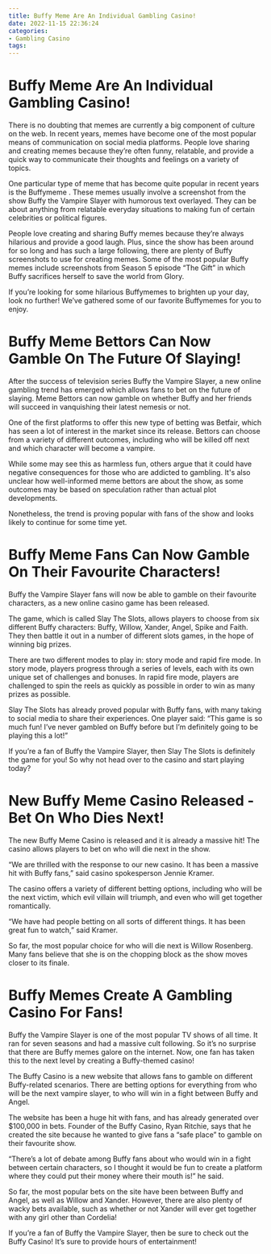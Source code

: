 ```yaml
---
title: Buffy Meme Are An Individual Gambling Casino!
date: 2022-11-15 22:36:24
categories:
- Gambling Casino
tags:
---
```



#  Buffy Meme Are An Individual Gambling Casino!

There is no doubting that memes are currently a big component of culture on the web. In recent years, memes have become one of the most popular means of communication on social media platforms. People love sharing and creating memes because they’re often funny, relatable, and provide a quick way to communicate their thoughts and feelings on a variety of topics.

One particular type of meme that has become quite popular in recent years is the Buffymeme . These memes usually involve a screenshot from the show Buffy the Vampire Slayer with humorous text overlayed. They can be about anything from relatable everyday situations to making fun of certain celebrities or political figures.

People love creating and sharing Buffy memes because they’re always hilarious and provide a good laugh. Plus, since the show has been around for so long and has such a large following, there are plenty of Buffy screenshots to use for creating memes. Some of the most popular Buffy memes include screenshots from Season 5 episode “The Gift” in which Buffy sacrifices herself to save the world from Glory.

If you’re looking for some hilarious Buffymemes to brighten up your day, look no further! We’ve gathered some of our favorite Buffymemes for you to enjoy.

#  Buffy Meme Bettors Can Now Gamble On The Future Of Slaying!

After the success of television series Buffy the Vampire Slayer, a new online gambling trend has emerged which allows fans to bet on the future of slaying. Meme Bettors can now gamble on whether Buffy and her friends will succeed in vanquishing their latest nemesis or not.

One of the first platforms to offer this new type of betting was Betfair, which has seen a lot of interest in the market since its release. Bettors can choose from a variety of different outcomes, including who will be killed off next and which character will become a vampire.

While some may see this as harmless fun, others argue that it could have negative consequences for those who are addicted to gambling. It's also unclear how well-informed meme bettors are about the show, as some outcomes may be based on speculation rather than actual plot developments.

Nonetheless, the trend is proving popular with fans of the show and looks likely to continue for some time yet.

#  Buffy Meme Fans Can Now Gamble On Their Favourite Characters!

Buffy the Vampire Slayer fans will now be able to gamble on their favourite characters, as a new online casino game has been released.

The game, which is called Slay The Slots, allows players to choose from six different Buffy characters: Buffy, Willow, Xander, Angel, Spike and Faith. They then battle it out in a number of different slots games, in the hope of winning big prizes.

There are two different modes to play in: story mode and rapid fire mode. In story mode, players progress through a series of levels, each with its own unique set of challenges and bonuses. In rapid fire mode, players are challenged to spin the reels as quickly as possible in order to win as many prizes as possible.

Slay The Slots has already proved popular with Buffy fans, with many taking to social media to share their experiences. One player said: “This game is so much fun! I’ve never gambled on Buffy before but I’m definitely going to be playing this a lot!”

If you’re a fan of Buffy the Vampire Slayer, then Slay The Slots is definitely the game for you! So why not head over to the casino and start playing today?

#  New Buffy Meme Casino Released - Bet On Who Dies Next!

The new Buffy Meme Casino is released and it is already a massive hit! The casino allows players to bet on who will die next in the show.

“We are thrilled with the response to our new casino. It has been a massive hit with Buffy fans,” said casino spokesperson Jennie Kramer.

The casino offers a variety of different betting options, including who will be the next victim, which evil villain will triumph, and even who will get together romantically.

“We have had people betting on all sorts of different things. It has been great fun to watch,” said Kramer.

So far, the most popular choice for who will die next is Willow Rosenberg. Many fans believe that she is on the chopping block as the show moves closer to its finale.

#  Buffy Memes Create A Gambling Casino For Fans!

Buffy the Vampire Slayer is one of the most popular TV shows of all time. It ran for seven seasons and had a massive cult following. So it’s no surprise that there are Buffy memes galore on the internet. Now, one fan has taken this to the next level by creating a Buffy-themed casino!

The Buffy Casino is a new website that allows fans to gamble on different Buffy-related scenarios. There are betting options for everything from who will be the next vampire slayer, to who will win in a fight between Buffy and Angel.

The website has been a huge hit with fans, and has already generated over $100,000 in bets. Founder of the Buffy Casino, Ryan Ritchie, says that he created the site because he wanted to give fans a “safe place” to gamble on their favourite show.

“There’s a lot of debate among Buffy fans about who would win in a fight between certain characters, so I thought it would be fun to create a platform where they could put their money where their mouth is!” he said.

So far, the most popular bets on the site have been between Buffy and Angel, as well as Willow and Xander. However, there are also plenty of wacky bets available, such as whether or not Xander will ever get together with any girl other than Cordelia!

If you’re a fan of Buffy the Vampire Slayer, then be sure to check out the Buffy Casino! It’s sure to provide hours of entertainment!